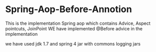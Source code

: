 # Spring-Aop-Before-Annotion

This is the implementation Spring aop which contains Advice, Aspect pointcuts, JoinPoint
WE have implemented @Before advice in the implementation

we have used jdk 1.7 and spring 4 jar with commons logging jars
